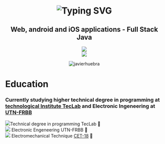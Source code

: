 <h1 align="center">
  <img src="https://readme-typing-svg.herokuapp.com?font=Fira+Code&size=25&pause=1000&color=2E5CF7&width=700&height=60&lines=Hi%2C+i'm+Javier+Huebra+-+Software+Developer" alt="Typing SVG" />
</h1>



<div align="center">
  <h2 align="center"> Web, android and iOS applications - Full Stack Java</h2
    
![](https://github-readme-streak-stats.herokuapp.com/?user=JavierHuebra&theme=dark&hide_border=true)<br/>
![](https://github-readme-stats.vercel.app/api/top-langs/?username=JavierHuebra&theme=dark&hide_border=true&include_all_commits=false&count_private=false&layout=compact)
</div>

<p align="center"> <img src="https://komarev.com/ghpvc/?username=javierhuebra&label=Profile%20views&color=153066&style=flat" alt="javierhuebra" /></p>


# Education
<div>

### Currently studying higher technical degree in programming at <a href="https://www.teclab.edu.ar">technological Institute TecLab</img></a> and Electronic Ingeneering at <a href="https://www.frbb.utn.edu.ar/frbb/index.php">UTN-FRBB</a>

![](https://us-central1-progress-markdown.cloudfunctions.net/progress/75)Technical degree in programming TecLab :hammer: 
<br>
![](https://us-central1-progress-markdown.cloudfunctions.net/progress/70) Electronic Engeneering UTN-FRBB :hammer:
<br>
![](https://us-central1-progress-markdown.cloudfunctions.net/progress/100) Electromechanical Technique <a href="https://cet18.edu.ar/">CET-18</a>  :hammer:
<br>





